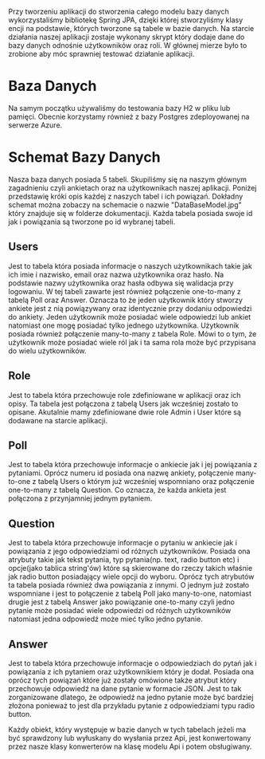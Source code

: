 Przy tworzeniu aplikacji do stworzenia całego modelu bazy danych wykorzystaliśmy bibliotekę Spring JPA, dzięki której stworzyliśmy klasy encji na podstawie, których tworzone są tabele w bazie danych. Na starcie działania naszej aplikacji zostaje wykonany skrypt który dodaje dane do bazy danych odnośnie użytkowników oraz roli. W głównej mierze było to zrobione aby móc sprawniej testować działanie aplikacji.
# Baza Danych
Na samym początku używaliśmy do testowania bazy H2 w pliku lub pamięci. Obecnie korzystamy również z bazy Postgres zdeployowanej na serwerze Azure.
# Schemat Bazy Danych
Nasza baza danych posiada 5 tabeli. Skupiliśmy się na naszym głównym zagadnieniu czyli ankietach oraz na użytkownikach naszej aplikacji. Poniżej przedstawię króki opis każdej z naszych tabel i ich powiązań. Dokładny schemat można zobaczy na schemacie o nazwie "DataBaseModel.jpg" który znajduje się w folderze dokumentacji. Każda tabela posiada swoje id jak i powiązania są tworzone po id wybranej tabeli.
## Users
Jest to tabela która posiada informacje o naszych użytkownikach takie jak ich imie i nazwisko, email oraz nazwa użytkownika oraz hasło. Na podstawie nazwy użytkownika oraz hasła odbywa się walidacja przy logowaniu. W tej tabeli zawarte jest również połączenie one-to-many z tabelą Poll oraz Answer. Oznacza to że jeden użytkownik który stworzy ankiete jest z nią powiązywany oraz identycznie przy dodaniu odpowiedzi do ankiety. Jeden użytkownik może posiadać wiele odpowiedzi lub ankiet natomiast one mogę posiadać tylko jednego użytkownika. Użytkownik posiada również połączenie many-to-many z tabela Role. Mówi to o tym, że użytkownik może posiadać wiele ról jak i ta sama rola może być przypisana do wielu użytkowników.
## Role
Jest to tabela która przechowuje role zdefiniowane w aplikacji oraz ich opisy. Ta tabela jest połączona z tabelą Users jak wcześniej zostało to opisane. Akutalnie mamy zdefiniowane dwie role Admin i User które są dodawane na starcie aplikacji.
## Poll
Jest to tabela która przechowuje informacje o ankiecie jak i jej powiązania z pytaniami. Oprócz numeru id posiada ona nazwę ankiety, połączenie many-to-one z tabelą Users o którym już wcześniej wspomniano oraz połączenie one-to-many z tabelą Question. Co oznacza, że każda ankieta jest połączona z przynjamniej jednym pytaniem.
## Question
Jest to tabela która przechowuje informacje o pytaniu w ankiecie jak i powiązania z jego odpowiedziami od różnych użytkowników. Posiada ona atrybuty takie jak tekst pytania, typ pytania(np. text, radio button etc) i opcje(jako tablica string'ów) które są skierowane do rzeczy takich właśnie jak radio button posiadający wiele opcji do wyboru. Oprócz tych atrybutów ta tabela posiada również dwa powiązania z innymi. O jednym już zostało wspomniane i jest to połączenie z tabelą Poll jako many-to-one, natomiast drugie jest z tabelą Answer jako powiązanie one-to-many czyli jedno pytanie może posiadać wiele odpowiedzi od różnych użytkowników natomiast jedna odpowiedź może mieć tylko jedno pytanie.
## Answer
Jest to tabela która przechowuje informacje o odpowiedziach do pytań jak i powiązania z ich pytaniem oraz użytkownikiem który je dodał. Posiada ona oprócz tych powiązań które już zostały omówione także atrybut który przechowuje odpowiedź na dane pytanie w formacie JSON. Jest to tak zorganizowane dlatego, że odpowiedź na jedno pytanie może być bardziej złożona ponieważ to jest dla przykładu pytanie z odpowiedziami typu radio button.

Każdy obiekt, który występuje w bazie danych w tych tabelach jeżeli ma być sprawdzony lub wyłuskany do wysłania przez Api, jest konwertowany przez nasze klasy konwerterów na klasę modelu Api i potem obsługiwany.

